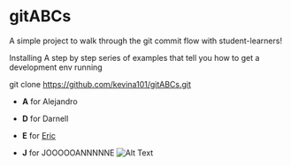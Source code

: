 # gitABCs
A simple project to walk through the git commit flow with student-learners!


Installing
A step by step series of examples that tell you how to get a development env running

git clone https://github.com/kevina101/gitABCs.git
* **A** for Alejandro

* **D** for Darnell 

* **E** for [Eric](https://github.com/husheric)

* **J** for JOOOOOANNNNNE ![Alt Text](https://media.giphy.com/media/n9dkax2Z0eCTC/giphy.gif) 

